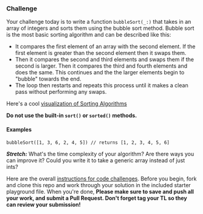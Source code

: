 ### Challenge
Your challenge today is to write a function ```bubbleSort(_:)``` that takes in an array of integers and sorts them using the bubble sort method. Bubble sort is the most basic sorting algorithm and can be described like this:

 - It compares the first element of an array with the second element. If the first element is greater than the second element then it swaps them.
 - Then it compares the second and third elements and swaps them if the second is larger. Then it compares the third and fourth elements and does the same. This continues and the the larger elements begin to "bubble" towards the end.
 - The loop then restarts and repeats this process until it makes a clean pass without performing any swaps.

Here's a cool [visualization of Sorting Algorithms](https://www.toptal.com/developers/sorting-algorithms)



**Do not use the built-in `sort()` or `sorted()` methods.**



#### Examples
```
bubbleSort([1, 3, 6, 2, 4, 5]) // returns [1, 2, 3, 4, 5, 6]
```

**_Stretch:_** What's the time complexity of your algorithm?  Are there ways you can improve it? Could you write it to take a generic array instead of just ints?

Here are the overall [instructions for code challenges](https://github.com/LambdaSchool/ios-code-challenge-instructions). Before you begin, fork and clone this repo and work through your solution in the included starter playground file. When you're done, **Please make sure to save and push all your work, and submit a Pull Request. Don't forget tag your TL so they can review your submission!**